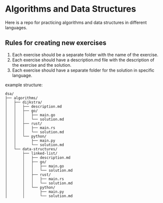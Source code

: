 # Algorithms and Data Structures

Here is a repo for practicing algorithms and data structures in different languages.

## Rules for creating new exercises

1. Each exercise should be a separate folder with the name of the exercise.
2. Each exercise should have a description.md file with the description of the exercise and the solution.
3. Each exercise should have a separate folder for the solution in specific language.

example structure:
```
dsa/
├── algorithms/
│   ├── dijkstra/
│   │   ├── description.md
│   │   ├── go/
│   │   │   ├── main.go
│   │   │   └── solution.md
│   │   ├── rust/
│   │   │   ├── main.rs
│   │   │   └── solution.md
│   │   └── python/
│   │       ├── main.py
│   │       └── solution.md
│   └── data-structures/
│       ├── linked-list/
│       │   ├── description.md
│       │   ├── go/
│       │   │   ├── main.go
│       │   │   └── solution.md
│       │   ├── rust/
│       │   │   ├── main.rs
│       │   │   └── solution.md
│       │   └── python/
│       │       ├── main.py
│       │       └── solution.md
```


